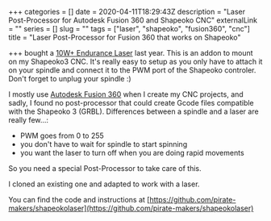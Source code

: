 +++
categories = []
date = 2020-04-11T18:29:43Z
description = "Laser Post-Processor for Autodesk Fusion 360 and Shapeoko CNC"
externalLink = ""
series = []
slug = ""
tags = ["laser", "shapeoko", "fusion360", "cnc"]
title = "Laser Post-Processor for Fusion 360 that works on Shapeoko"

+++
bought a [10W+ Endurance Laser](https://endurancelasers.com/diode-lasers/10watt-endurance-laser-plus/) last year. This is an addon to mount on my Shapeoko3 CNC. It's really easy to setup as you only have to attach it on your spindle and connect it to the PWM port of the Shapeoko controler. Don't forget to unplug your spindle :)

I mostly use [Autodesk Fusion 360](https://www.autodesk.com/products/fusion-360/students-teachers-educators) when I create my CNC projects, and sadly, I found no post-processor that could create Gcode files compatible with the Shapeoko 3 (GRBL).
Differences between a spindle and a laser are really few...:

* PWM goes from 0 to 255
* you don't have to wait for spindle to start spinning
* you want the laser to turn off when you are doing rapid movements

So you need a special Post-Processor to take care of this.

I cloned an existing one and adapted to work with a laser.

You can find the code and instructions at [https://github.com/pirate-makers/shapeokolaser](https://github.com/pirate-makers/shapeokolaser)